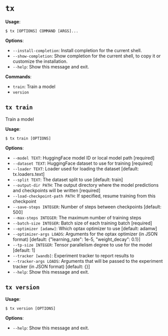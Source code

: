# `tx`

**Usage**:

```console
$ tx [OPTIONS] COMMAND [ARGS]...
```

**Options**:

- `--install-completion`: Install completion for the current shell.
- `--show-completion`: Show completion for the current shell, to copy it or customize the installation.
- `--help`: Show this message and exit.

**Commands**:

- `train`: Train a model
- `version`

## `tx train`

Train a model

**Usage**:

```console
$ tx train [OPTIONS]
```

**Options**:

- `--model TEXT`: HuggingFace model ID or local model path [required]
- `--dataset TEXT`: HuggingFace dataset to use for training [required]
- `--loader TEXT`: Loader used for loading the dataset [default: tx.loaders.text]
- `--split TEXT`: The dataset split to use [default: train]
- `--output-dir PATH`: The output directory where the model predictions and checkpoints will be written [required]
- `--load-checkpoint-path PATH`: If specified, resume training from this checkpoint
- `--save-steps INTEGER`: Number of steps between checkpoints [default: 500]
- `--max-steps INTEGER`: The maximum number of training steps
- `--batch-size INTEGER`: Batch size of each training batch [required]
- `--optimizer [adamw]`: Which optax optimizer to use [default: adamw]
- `--optimizer-args LOADS`: Arguments for the optax optimizer (in JSON format) [default: {&quot;learning_rate&quot;: 1e-5, &quot;weight_decay&quot;: 0.1}]
- `--tp-size INTEGER`: Tensor parallelism degree to use for the model [default: 1]
- `--tracker [wandb]`: Experiment tracker to report results to
- `--tracker-args LOADS`: Arguments that will be passed to the experiment tracker (in JSON format) [default: {}]
- `--help`: Show this message and exit.

## `tx version`

**Usage**:

```console
$ tx version [OPTIONS]
```

**Options**:

- `--help`: Show this message and exit.
